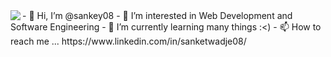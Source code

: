 <img src="https://komarev.com/ghpvc/?username=sankey08&color=blueviolet" align="left">
- 👋 Hi, I’m @sankey08
- 👀 I’m interested in Web Development and Software Engineering
- 🌱 I’m currently learning many things :<)
- 📫 How to reach me ...
https://www.linkedin.com/in/sanketwadje08/
<!---
sankey08/sankey08 is a ✨ special ✨ repository because its `README.md` (this file) appears on your GitHub profile.
You can click the Preview link to take a look at your changes.
--->
